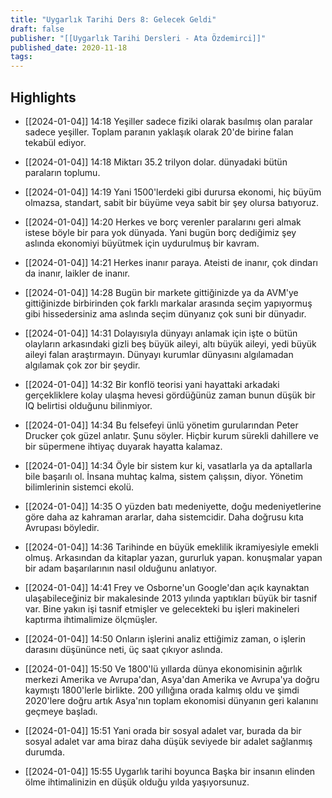 ```yaml
---
title: "Uygarlık Tarihi Ders 8: Gelecek Geldi"
draft: false
publisher: "[[Uygarlık Tarihi Dersleri - Ata Özdemirci]]"
published_date: 2020-11-18
tags:
---
```



## Highlights
* [[2024-01-04]] 14:18  Yeşiller sadece fiziki olarak basılmış olan paralar sadece yeşiller. Toplam paranın yaklaşık olarak 20'de birine falan tekabül ediyor.

* [[2024-01-04]] 14:18  Miktarı 35.2 trilyon dolar. dünyadaki bütün paraların toplumu.

* [[2024-01-04]] 14:19  Yani 1500'lerdeki gibi durursa ekonomi, hiç büyüm olmazsa, standart, sabit bir büyüme veya sabit bir şey olursa batıyoruz.

* [[2024-01-04]] 14:20  Herkes ve borç verenler paralarını geri almak istese böyle bir para yok dünyada. Yani bugün borç dediğimiz şey aslında ekonomiyi büyütmek için uydurulmuş bir kavram.

* [[2024-01-04]] 14:21  Herkes inanır paraya. Ateisti de inanır, çok dindarı da inanır, laikler de inanır.

* [[2024-01-04]] 14:28  Bugün bir markete gittiğinizde ya da AVM'ye gittiğinizde birbirinden çok farklı markalar arasında seçim yapıyormuş gibi hissedersiniz ama aslında seçim dünyanız çok suni bir dünyadır.

* [[2024-01-04]] 14:31  Dolayısıyla dünyayı anlamak için işte o bütün olayların arkasındaki gizli beş büyük aileyi, altı büyük aileyi, yedi büyük aileyi falan araştırmayın. Dünyayı kurumlar dünyasını algılamadan algılamak çok zor bir şeydir.

* [[2024-01-04]] 14:32  Bir konflö teorisi yani hayattaki arkadaki gerçekliklere kolay ulaşma hevesi gördüğünüz zaman bunun düşük bir IQ belirtisi olduğunu bilinmiyor.

* [[2024-01-04]] 14:34  Bu felsefeyi ünlü yönetim gurularından Peter Drucker çok güzel anlatır. Şunu söyler. Hiçbir kurum sürekli dahillere ve bir süpermene ihtiyaç duyarak hayatta kalamaz.

* [[2024-01-04]] 14:34  Öyle bir sistem kur ki, vasatlarla ya da aptallarla bile başarılı ol. İnsana muhtaç kalma, sistem çalışsın, diyor. Yönetim bilimlerinin sistemci ekolü.

* [[2024-01-04]] 14:35  O yüzden batı medeniyette, doğu medeniyetlerine göre daha az kahraman ararlar, daha sistemcidir. Daha doğrusu kıta Avrupası böyledir.

* [[2024-01-04]] 14:36  Tarihinde en büyük emeklilik ikramiyesiyle emekli olmuş. Arkasından da kitaplar yazan, gururluk yapan. konuşmalar yapan bir adam başarılarının nasıl olduğunu anlatıyor.

* [[2024-01-04]] 14:41  Frey ve Osborne'un Google'dan açık kaynaktan ulaşabileceğiniz bir makalesinde 2013 yılında yaptıkları büyük bir tasnif var. Bine yakın işi tasnif etmişler ve gelecekteki bu işleri makineleri kaptırma ihtimalimize ölçmüşler.

* [[2024-01-04]] 14:50  Onların işlerini analiz ettiğimiz zaman, o işlerin darasını düşününce neti, üç saat çıkıyor aslında.

* [[2024-01-04]] 15:50  Ve 1800'lü yıllarda dünya ekonomisinin ağırlık merkezi Amerika ve Avrupa'dan, Asya'dan Amerika ve Avrupa'ya doğru kaymıştı 1800'lerle birlikte. 200 yıllığına orada kalmış oldu ve şimdi 2020'lere doğru artık Asya'nın toplam ekonomisi dünyanın geri kalanını geçmeye başladı.

* [[2024-01-04]] 15:51  Yani orada bir sosyal adalet var, burada da bir sosyal adalet var ama biraz daha düşük seviyede bir adalet sağlanmış durumda.

* [[2024-01-04]] 15:55  Uygarlık tarihi boyunca Başka bir insanın elinden ölme ihtimalinizin en düşük olduğu yılda yaşıyorsunuz.

